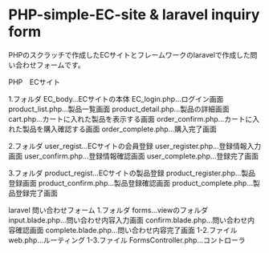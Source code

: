 # PHP-simple-EC-site & laravel inquiry form
 
PHPのスクラッチで作成したECサイトとフレームワークのlaravelで作成した問い合わせフォームです。

PHP　ECサイト

1.フォルダ EC_body…ECサイトの本体
EC_login.php…ログイン画面
product_list.php…製品一覧画面
product_detail.php…製品の詳細画面
cart.php…カートに入れた製品を表示する画面
order_confirm.php…カートに入れた製品を購入確認する画面
order_complete.php…購入完了画面

2.フォルダ user_regist…ECサイトの会員登録
user_register.php…登録情報入力画面
user_confirm.php…登録情報確認画面
user_complete.php…登録完了画面

3.フォルダ product_regist…ECサイトの製品登録
product_register.php…製品登録画面
product_confirm.php…製品登録確認画面
product_complete.php…製品登録完了画面

laravel 問い合わせフォーム
1.フォルダ forms…viewのフォルダ
input.blade.php…問い合わせ内容入力画面
confirm.blade.php…問い合わせ内容確認画面
complete.blade.php…問い合わせ内容完了画面
1-2.ファイル web.php…ルーティング
1-3.ファイル FormsController.php…コントローラ
